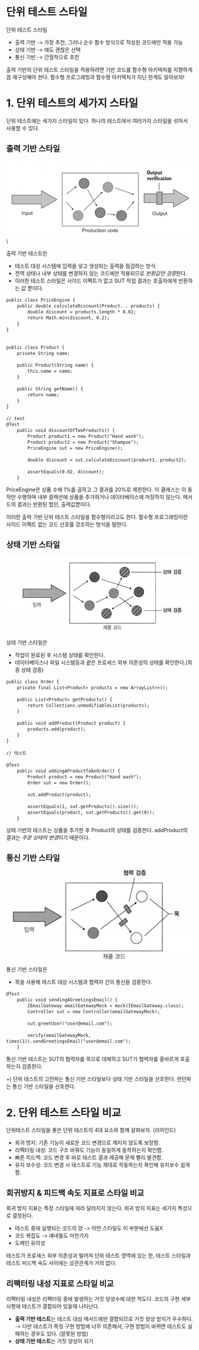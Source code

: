 단위 테스트 스타일
=============

단위 테스트 스타일
- 출력 기반 -> 가장 추천, 그러나 순수 함수 방식으로 작성된 코드에만 적용 가능
- 상태 기반 -> 얘도 괜찮은 선택
- 통신 기반 -> 간헐적으로 추천

출력 기반의 단위 테스트 스타일을 적용하려면 기반 코드를 함수형 아키텍처를 지향하게끔 재구성해야 한다.
함수형 프로그래밍과 함수형 아키텍처가 지닌 한계도 알아보자!

# 1. 단위 테스트의 세가지 스타일

단위 테스트에는 세가지 스타일이 있다. 하나의 테스트에서 여러가지 스타일을 섞어서 사용할 수 있다.

## 출력 기반 스타일

![alt text](image-9.png)\

출력 기반 테스트란
- 테스트 대상 시스템에 입력을 넣고 생성되는 출력을 점검하는 방식
- 전역 상태나 내부 상태를 변경하지 않는 코드에만 적용되므로 *반환값만 검증*한다.
- 이러한 테스트 스타일은 사이드 이펙트가 없고 SUT 작업 결과는 호출자에게 반환하는 값 뿐이다.


```
public class PriceEngine {
    public double calculateDiscount(Product... products) {
        double discount = products.length * 0.01;
        return Math.min(discount, 0.2);
    }
}


public class Product {
    private String name;

    public Product(String name) {
        this.name = name;
    }

    public String getName() {
        return name;
    }
}

// test
@Test
    public void discountOfTwoProducts() {
        Product product1 = new Product("Hand wash");
        Product product2 = new Product("Shampoo");
        PriceEngine sut = new PriceEngine();

        double discount = sut.calculateDiscount(product1, product2);

        assertEquals(0.02, discount);
    }
```

PriceEngine은 상품 수에 1%를 곱하고 그 결과를 20%로 제한한다. 이 클래스는 이 동작만 수행하며 내부 컬렉션에 상품을 추가하거나 데이터베이스에 저장하지 않는다. 메서드의 결과는 반환된 할인, 출력값뿐이다.

이러한 출력 기반 단위 테스트 스타일을 함수형이라고도 한다.
함수형 프로그래밍이란 사이드 이펙트 없는 코드 선호를 강조하는 방식을 말한다.

## 상태 기반 스타일

![alt text](image-10.png)

상태 기반 스타일은 
- 작업이 완료된 후 시스템 상태를 확인한다.
- 데이터베이스나 파일 시스템등과 괕은 프로세스 외부 의존성의 상태를 확인한다.(최종 상태 검증)

```
public class Order {
    private final List<Product> products = new ArrayList<>();

    public List<Product> getProducts() {
        return Collections.unmodifiableList(products);
    }

    public void addProduct(Product product) {
        products.add(product);
    }
}

// 테스트

@Test
    public void addingAProductToAnOrder() {
        Product product = new Product("Hand wash");
        Order sut = new Order();

        sut.addProduct(product);

        assertEquals(1, sut.getProducts().size());
        assertEquals(product, sut.getProducts().get(0));
    }
```

상태 기반의 테스트는 상품을 추가한 후 Product의 상태를 검증한다. addProduct의 결과는 *주문 상태의 변경*이기 때문이다.

## 통신 기반 스타일

![alt text](image-11.png)

통신 기반 스타일은
- 목을 사용해 테스트 대상 시스템과 협력자 간의 통신을 검증한다.

```
@Test
    public void sendingAGreetingsEmail() {
        IEmailGateway emailGatewayMock = mock(IEmailGateway.class);
        Controller sut = new Controller(emailGatewayMock);

        sut.greetUser("user@email.com");

        verify(emailGatewayMock, times(1)).sendGreetingsEmail("user@email.com");
    }
```

통신 기반 테스트는 SUT의 협력자를 목으로 대체하고 SUT가 협력자를 올바르게 호출하는지 검증한다.

+) 단위 테스트의 고전파는 통신 기반 스타일보다 상태 기반 스타일을 선호한다. 런던파는 통신 기반 스타일을 선호한다.

# 2. 단위 테스트 스타일 비교

단위테스트 스타일을 좋은 단위 테스트의 4대 요소와 함께 살펴보자. (리마인드)


- 회귀 방지: 기존 기능이 새로운 코드 변경으로 깨지지 않도록 보장함.
- 리팩터링 내성: 코드 구조 바꿔도 기능이 동일하게 동작하는지 확인함.
- 빠른 피드백: 코드 변경 후 바로 테스트 결과 제공해 문제 빨리 발견함.
- 유지 보수성: 코드 변경 시 테스트로 기능 제대로 작동하는지 확인해 유지보수 쉽게 함.

## 회귀방지 & 피드백 속도 지표로 스타일 비교

회귀 방지 지표는 특정 스타일에 따라 달라지지 않는다. 회귀 방지 지표는 세가지 특성으로 결정된다.
- 테스트 중에 실행되는 코드의 양 -> 어떤 스타일도 이 부분에선 도움X
- 코드 복잡도 -> 얘네들도 마찬가지
- 도메인 유의성

테스트가 프로세스 외부 의존성과 떨어져 단위 테스트 영역에 있는 한, 테스트 스타일과 테스트 피드백 속도 사이에는 상관관계가 거의 없다.

## 리팩터링 내성 지표로 스타일 비교

리팩터링 내성은 리팩터링 중에 발생하는 거짓 양성수에 대한 척도다. 코드의 구현 세부 사항에 테스트가 결합되어 있을때 나타난다.

- **출력 기반 테스트**는 테스트 대상 메서드에만 결합되므로 거짓 양성 방지가 우수하다. -> 다만 테스트가 특정 구현 방법에 너무 의존해서, 구현 방법이 바뀌면 테스트도 실패하는 경우도 있다. (잘못된 방법)
- **상태 기반 테스트**는 거짓 양성이 되기 